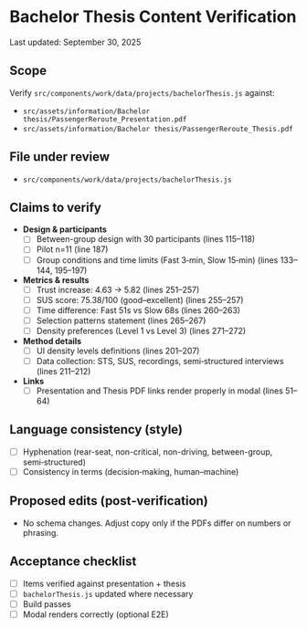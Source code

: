 # Bachelor Thesis Content Verification

Last updated: September 30, 2025

## Scope

Verify `src/components/work/data/projects/bachelorThesis.js` against:

- `src/assets/information/Bachelor thesis/PassengerReroute_Presentation.pdf`
- `src/assets/information/Bachelor thesis/PassengerReroute_Thesis.pdf`

## File under review

- `src/components/work/data/projects/bachelorThesis.js`

## Claims to verify

- **Design & participants**
  - [ ] Between-group design with 30 participants (lines 115–118)
  - [ ] Pilot n=11 (line 187)
  - [ ] Group conditions and time limits (Fast 3‑min, Slow 15‑min) (lines 133–144, 195–197)

- **Metrics & results**
  - [ ] Trust increase: 4.63 → 5.82 (lines 251–257)
  - [ ] SUS score: 75.38/100 (good–excellent) (lines 255–257)
  - [ ] Time difference: Fast 51s vs Slow 68s (lines 260–263)
  - [ ] Selection patterns statement (lines 265–267)
  - [ ] Density preferences (Level 1 vs Level 3) (lines 271–272)

- **Method details**
  - [ ] UI density levels definitions (lines 201–207)
  - [ ] Data collection: STS, SUS, recordings, semi‑structured interviews (lines 211–212)

- **Links**
  - [ ] Presentation and Thesis PDF links render properly in modal (lines 51–64)

## Language consistency (style)

- [ ] Hyphenation (rear-seat, non-critical, non-driving, between-group, semi‑structured)
- [ ] Consistency in terms (decision‑making, human–machine)

## Proposed edits (post‑verification)

- No schema changes. Adjust copy only if the PDFs differ on numbers or phrasing.

## Acceptance checklist

- [ ] Items verified against presentation + thesis
- [ ] `bachelorThesis.js` updated where necessary
- [ ] Build passes
- [ ] Modal renders correctly (optional E2E)
